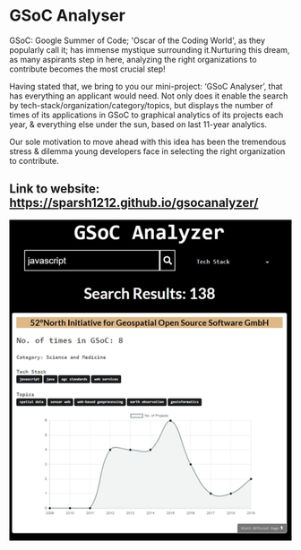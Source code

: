 # GSoC Analyser

GSoC: Google Summer of Code; 'Oscar of the Coding World', as they popularly call it; has immense mystique surrounding it.Nurturing this dream, as many aspirants step in here, analyzing the right organizations to contribute becomes the most crucial step!

Having stated that, we bring to you our mini-project: ‘GSoC Analyser’, that has everything an applicant would need. Not only does it enable the search by tech-stack/organization/category/topics, but displays the number of times of its applications in GSoC to graphical analytics of its projects each year, & everything else under the sun, based on last 11-year analytics. 

Our sole motivation to move ahead with this idea has been the tremendous stress & dilemma young developers face in selecting the right organization to contribute.

## Link to website: https://sparsh1212.github.io/gsocanalyzer/

![1](./img.jpeg)
